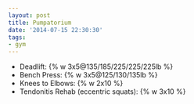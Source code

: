```yaml
---
layout: post
title: Pumpatorium
date: '2014-07-15 22:30:30'
tags:
- gym
---
```


- Deadlift: {% w 3x5@135/185/225/225/225lb %}
- Bench Press: {% w 3x5@125/130/135lb %}
- Knees to Elbows: {% w 2x10 %}
- Tendonitis Rehab (eccentric squats): {% w 3x10 %}
